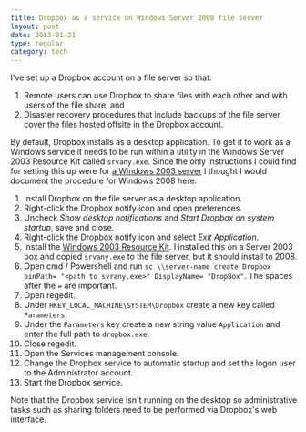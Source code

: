 ```yaml
---
title: Dropbox as a service on Windows Server 2008 file server
layout: post
date: 2013-01-21
type: regular
category: tech
---
```


I've set up a Dropbox account on a file server so that:

1. Remote users can use Dropbox to share files with each other and with users of the file share, and
2. Disaster recovery procedures that include backups of the file server cover the files hosted offsite in the Dropbox account.

By default, Dropbox installs as a desktop application. To get it to work as a Windows service it needs to be run within a utility in the Windows Server 2003 Resource Kit called `srvany.exe`. Since the only instructions I could find for setting this up were for [a Windows 2003 server](http://blog.dreamfactory.se/2011/01/20/dropbox-as-a-service/) I thought I would document the procedure for Windows 2008 here.

1. Install Dropbox on the file server as a desktop application.
2. Right-click the Dropbox notify icon and open preferences.
3. Uncheck _Show desktop notifications_ and _Start Dropbox on system startup_, save and close.
4. Right-click the Dropbox notify icon and select _Exit Application_.
5. Install the [Windows 2003 Resource Kit](http://www.microsoft.com/en-us/download/details.aspx?id=17657). I installed this on a Server 2003 box and copied `srvany.exe` to the file server, but it should install to 2008.
6. Open cmd / Powershell and run `sc \\server-name create Dropbox binPath= "<path to svrany.exe>" DisplayName= "DropBox"`. The spaces after the `=` are important.
7. Open regedit.
8. Under `HKEY_LOCAL_MACHINE\SYSTEM\Dropbox` create a new key called `Parameters`.
9. Under the `Parameters` key create a new string value `Application` and enter the full path to `dropbox.exe`.
10. Close regedit.
11. Open the Services management console.
12. Change the Dropbox service to automatic startup and set the logon user to the Administrator account.
13. Start the Dropbox service.

Note that the Dropbox service isn't running on the desktop so administrative tasks such as sharing folders need to be performed via Dropbox's web interface.